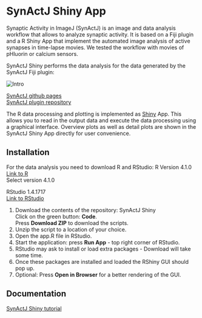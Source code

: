 # SynActJ Shiny App

Synaptic Activity in ImageJ (SynActJ) is an image and data analysis workflow that allows to analyze synaptic activity. It is based on a Fiji plugin and a R Shiny App that implement the automated image analysis of active synapses in time-lapse movies. We tested the workflow with movies of pHluorin or calcium sensors.

SynActJ Shiny performs the data analysis for the data generated by the SynActJ Fiji plugin:<br/>

<img src="https://schmiedc.github.io/SynActJ/images/main/teaser.png" alt="Intro" class="inline"/>

[SynActJ github pages](https://schmiedc.github.io/SynActJ/)<br/>
[SynActJ plugin repository](https://github.com/schmiedc/SynActJ)

The R data processing and plotting is implemented as [Shiny](https://shiny.rstudio.com/) App. This allows you to read in the output data and execute the data processing using a graphical interface.
Overview plots as well as detail plots are shown in the SynActJ Shiny App directly for user convenience.

## Installation

For the data analysis you need to download R and RStudio: R Version 4.1.0<br>
[Link to R](https://cran.r-project.org/bin/windows/base/)<br>
Select version 4.1.0

RStudio 1.4.1717<br>
[Link to RStudio](https://www.rstudio.com/products/rstudio/download/)

1. Download the contents of the repository: SynActJ Shiny<br>
  Click on the green button: **Code**.<br>
  Press **Download ZIP** to download the scripts.
2. Unzip the script to a location of your choice.
3. Open the app.R file in RStudio.
4. Start the application: press **Run App** - top right corner of RStudio.
5. RStudio may ask to install or load extra packages - Download will take some time.
6. Once these packages are installed and loaded the RShiny GUI should pop up.
7. Optional: Press **Open in Browser** for a better rendering of the GUI.

## Documentation

[SynActJ Shiny tutorial](https://schmiedc.github.io/SynActJ/pages/SynActJ_Shiny.html)<br/>

